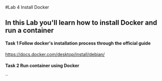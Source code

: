 #Lab 4 Install Docker

## In this Lab you'll learn how to install Docker and run a container

#### Task 1 Follow docker's installation process through the official guide

https://docs.docker.com/desktop/install/debian/

#### Task 2 Run container using Docker

``

